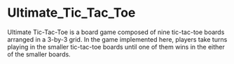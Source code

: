 # Ultimate_Tic_Tac_Toe
Ultimate Tic-Tac-Toe is a board game composed of nine tic-tac-toe boards arranged in a 3-by-3 grid. In the game implemented here, players take turns playing in the smaller tic-tac-toe boards until one of them wins in the either of the smaller boards.

